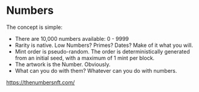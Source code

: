 # Numbers 

The concept is simple:
- There are 10,000 numbers available: 0 - 9999
- Rarity is native. Low Numbers? Primes? Dates? Make of it what you will.
- Mint order is pseudo-random. The order is deterministically generated from an initial seed, with a maximum of 1 mint per block.
- The artwork is the Number. Obviously.
- What can you do with them? Whatever can you do with numbers.

https://thenumbersnft.com/

